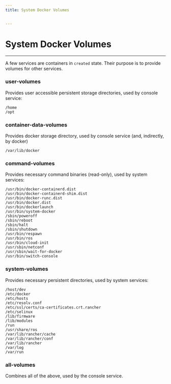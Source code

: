```yaml
---
title: System Docker Volumes


---
```


# System Docker Volumes
---

A few services are containers in `created` state. Their purpose is to provide volumes for other services.

### user-volumes

Provides user accessible persistent storage directories, used by console service:

```
/home
/opt
```

### container-data-volumes

Provides docker storage directory, used by console service (and, indirectly, by docker)

```
/var/lib/docker
```

### command-volumes

Provides necessary command binaries (read-only), used by system services:

```
/usr/bin/docker-containerd.dist
/usr/bin/docker-containerd-shim.dist
/usr/bin/docker-runc.dist
/usr/bin/docker.dist
/usr/bin/dockerlaunch
/usr/bin/system-docker
/sbin/poweroff
/sbin/reboot
/sbin/halt
/sbin/shutdown
/usr/bin/respawn
/usr/bin/ros
/usr/bin/cloud-init
/usr/sbin/netconf
/usr/sbin/wait-for-docker
/usr/bin/switch-console
```

### system-volumes

Provides necessary persistent directories, used by system services:

```
/host/dev
/etc/docker
/etc/hosts
/etc/resolv.conf
/etc/ssl/certs/ca-certificates.crt.rancher
/etc/selinux
/lib/firmware
/lib/modules
/run
/usr/share/ros
/var/lib/rancher/cache
/var/lib/rancher/conf
/var/lib/rancher
/var/log
/var/run
```

### all-volumes

Combines all of the above, used by the console service.


